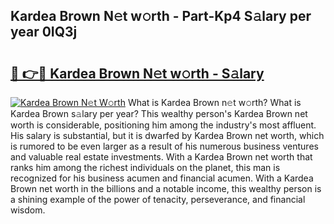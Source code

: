 ## Kardea Brown N𝚎t w𝚘rth - Part-Kp4 S𝚊lary per year 0IQ3j

# <h2><a href="http://gc0hd4f.nevu.top/?p=Kardea+Brown">🔗 👉🔴 Kardea Brown N𝚎t w𝚘rth - S𝚊lary</a></h2>

[![Kardea Brown N𝚎t W𝚘rth](https://i.imgur.com/Oavwk0R.jpeg)](http://gc0hd4f.nevu.top/?p=Kardea+Brown)
What is Kardea Brown n𝚎t w𝚘rth? What is Kardea Brown s𝚊lary per year?
This wealthy person's Kardea Brown net worth is considerable, positioning him among the industry's most affluent. His salary is substantial, but it is dwarfed by Kardea Brown net worth, which is rumored to be even larger as a result of his numerous business ventures and valuable real estate investments. With a Kardea Brown net worth that ranks him among the richest individuals on the planet, this man is recognized for his business acumen and financial acumen. With a Kardea Brown net worth in the billions and a notable income, this wealthy person is a shining example of the power of tenacity, perseverance, and financial wisdom.
